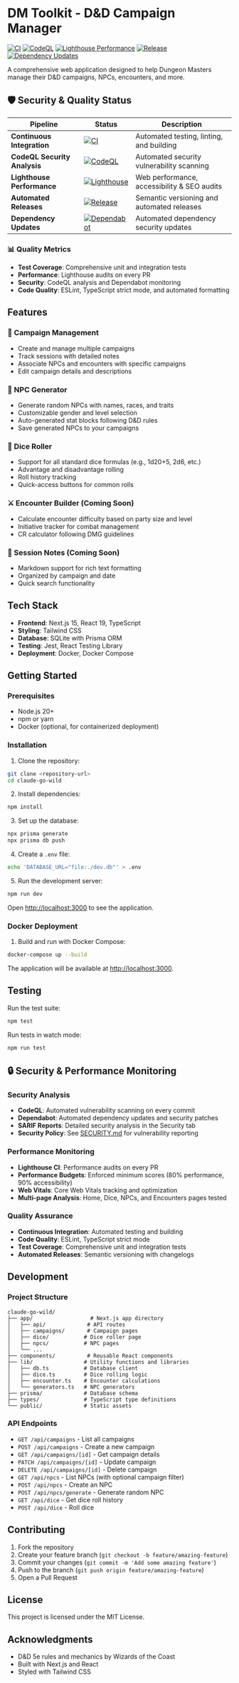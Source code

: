# DM Toolkit - D&D Campaign Manager

[![CI](https://github.com/mittonface/claude-go-wild/actions/workflows/ci.yml/badge.svg)](https://github.com/mittonface/claude-go-wild/actions/workflows/ci.yml)
[![CodeQL](https://github.com/mittonface/claude-go-wild/actions/workflows/codeql.yml/badge.svg)](https://github.com/mittonface/claude-go-wild/actions/workflows/codeql.yml)
[![Lighthouse Performance](https://github.com/mittonface/claude-go-wild/actions/workflows/lighthouse.yml/badge.svg)](https://github.com/mittonface/claude-go-wild/actions/workflows/lighthouse.yml)
[![Release](https://github.com/mittonface/claude-go-wild/actions/workflows/release.yml/badge.svg)](https://github.com/mittonface/claude-go-wild/actions/workflows/release.yml)
[![Dependency Updates](https://github.com/mittonface/claude-go-wild/actions/workflows/dependency-update.yml/badge.svg)](https://github.com/mittonface/claude-go-wild/actions/workflows/dependency-update.yml)

A comprehensive web application designed to help Dungeon Masters manage their D&D campaigns, NPCs, encounters, and more.

## 🛡️ Security & Quality Status

| Pipeline | Status | Description |
|----------|--------|-------------|
| **Continuous Integration** | [![CI](https://github.com/mittonface/claude-go-wild/actions/workflows/ci.yml/badge.svg)](https://github.com/mittonface/claude-go-wild/actions/workflows/ci.yml) | Automated testing, linting, and building |
| **CodeQL Security Analysis** | [![CodeQL](https://github.com/mittonface/claude-go-wild/actions/workflows/codeql.yml/badge.svg)](https://github.com/mittonface/claude-go-wild/actions/workflows/codeql.yml) | Automated security vulnerability scanning |
| **Lighthouse Performance** | [![Lighthouse](https://github.com/mittonface/claude-go-wild/actions/workflows/lighthouse.yml/badge.svg)](https://github.com/mittonface/claude-go-wild/actions/workflows/lighthouse.yml) | Web performance, accessibility & SEO audits |
| **Automated Releases** | [![Release](https://github.com/mittonface/claude-go-wild/actions/workflows/release.yml/badge.svg)](https://github.com/mittonface/claude-go-wild/actions/workflows/release.yml) | Semantic versioning and automated releases |
| **Dependency Updates** | [![Dependabot](https://github.com/mittonface/claude-go-wild/actions/workflows/dependency-update.yml/badge.svg)](https://github.com/mittonface/claude-go-wild/actions/workflows/dependency-update.yml) | Automated dependency security updates |

### 📊 Quality Metrics
- **Test Coverage**: Comprehensive unit and integration tests
- **Performance**: Lighthouse audits on every PR  
- **Security**: CodeQL analysis and Dependabot monitoring
- **Code Quality**: ESLint, TypeScript strict mode, and automated formatting

## Features

### 🎯 Campaign Management
- Create and manage multiple campaigns
- Track sessions with detailed notes
- Associate NPCs and encounters with specific campaigns
- Edit campaign details and descriptions

### 🧙 NPC Generator
- Generate random NPCs with names, races, and traits
- Customizable gender and level selection
- Auto-generated stat blocks following D&D rules
- Save generated NPCs to your campaigns

### 🎲 Dice Roller
- Support for all standard dice formulas (e.g., 1d20+5, 2d6, etc.)
- Advantage and disadvantage rolling
- Roll history tracking
- Quick-access buttons for common rolls

### ⚔️ Encounter Builder (Coming Soon)
- Calculate encounter difficulty based on party size and level
- Initiative tracker for combat management
- CR calculator following DMG guidelines

### 📝 Session Notes (Coming Soon)
- Markdown support for rich text formatting
- Organized by campaign and date
- Quick search functionality

## Tech Stack

- **Frontend**: Next.js 15, React 19, TypeScript
- **Styling**: Tailwind CSS
- **Database**: SQLite with Prisma ORM
- **Testing**: Jest, React Testing Library
- **Deployment**: Docker, Docker Compose

## Getting Started

### Prerequisites

- Node.js 20+
- npm or yarn
- Docker (optional, for containerized deployment)

### Installation

1. Clone the repository:
```bash
git clone <repository-url>
cd claude-go-wild
```

2. Install dependencies:
```bash
npm install
```

3. Set up the database:
```bash
npx prisma generate
npx prisma db push
```

4. Create a `.env` file:
```bash
echo 'DATABASE_URL="file:./dev.db"' > .env
```

5. Run the development server:
```bash
npm run dev
```

Open [http://localhost:3000](http://localhost:3000) to see the application.

### Docker Deployment

1. Build and run with Docker Compose:
```bash
docker-compose up --build
```

The application will be available at [http://localhost:3000](http://localhost:3000).

## Testing

Run the test suite:
```bash
npm test
```

Run tests in watch mode:
```bash
npm run test
```

## 🔒 Security & Performance Monitoring

### Security Analysis
- **CodeQL**: Automated vulnerability scanning on every commit
- **Dependabot**: Automated dependency updates and security patches
- **SARIF Reports**: Detailed security analysis in the Security tab
- **Security Policy**: See [SECURITY.md](./SECURITY.md) for vulnerability reporting

### Performance Monitoring  
- **Lighthouse CI**: Performance audits on every PR
- **Performance Budgets**: Enforced minimum scores (80% performance, 90% accessibility)
- **Web Vitals**: Core Web Vitals tracking and optimization
- **Multi-page Analysis**: Home, Dice, NPCs, and Encounters pages tested

### Quality Assurance
- **Continuous Integration**: Automated testing and building
- **Code Quality**: ESLint, TypeScript strict mode
- **Test Coverage**: Comprehensive unit and integration tests
- **Automated Releases**: Semantic versioning with changelogs

## Development

### Project Structure

```
claude-go-wild/
├── app/                  # Next.js app directory
│   ├── api/             # API routes
│   ├── campaigns/       # Campaign pages
│   ├── dice/           # Dice roller page
│   ├── npcs/           # NPC pages
│   └── ...
├── components/          # Reusable React components
├── lib/                # Utility functions and libraries
│   ├── db.ts           # Database client
│   ├── dice.ts         # Dice rolling logic
│   ├── encounter.ts    # Encounter calculations
│   └── generators.ts   # NPC generators
├── prisma/             # Database schema
├── types/              # TypeScript type definitions
└── public/             # Static assets
```

### API Endpoints

- `GET /api/campaigns` - List all campaigns
- `POST /api/campaigns` - Create a new campaign
- `GET /api/campaigns/[id]` - Get campaign details
- `PATCH /api/campaigns/[id]` - Update campaign
- `DELETE /api/campaigns/[id]` - Delete campaign
- `GET /api/npcs` - List NPCs (with optional campaign filter)
- `POST /api/npcs` - Create an NPC
- `POST /api/npcs/generate` - Generate random NPC
- `GET /api/dice` - Get dice roll history
- `POST /api/dice` - Roll dice

## Contributing

1. Fork the repository
2. Create your feature branch (`git checkout -b feature/amazing-feature`)
3. Commit your changes (`git commit -m 'Add some amazing feature'`)
4. Push to the branch (`git push origin feature/amazing-feature`)
5. Open a Pull Request

## License

This project is licensed under the MIT License.

## Acknowledgments

- D&D 5e rules and mechanics by Wizards of the Coast
- Built with Next.js and React
- Styled with Tailwind CSS